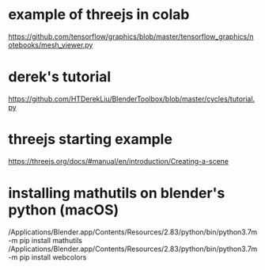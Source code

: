 # example of threejs in colab
https://github.com/tensorflow/graphics/blob/master/tensorflow_graphics/notebooks/mesh_viewer.py

# derek's tutorial
https://github.com/HTDerekLiu/BlenderToolbox/blob/master/cycles/tutorial.py

# threejs starting example
https://threejs.org/docs/#manual/en/introduction/Creating-a-scene

# installing mathutils on blender's python (macOS)
/Applications/Blender.app/Contents/Resources/2.83/python/bin/python3.7m -m pip install mathutils
/Applications/Blender.app/Contents/Resources/2.83/python/bin/python3.7m -m pip install webcolors
